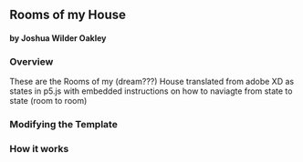 ## Rooms of my House
#### by Joshua Wilder Oakley


### Overview
These are the Rooms of my (dream???) House 
translated from adobe XD as states in p5.js with embedded instructions on how to naviagte from state to state (room to room)


### Modifying the Template



### How it works
